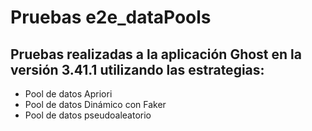 # Pruebas e2e_dataPools
## Pruebas realizadas a la aplicación Ghost en la versión 3.41.1 utilizando las estrategias: 
* Pool de datos Apriori
* Pool de datos Dinámico con Faker
* Pool de datos pseudoaleatorio

